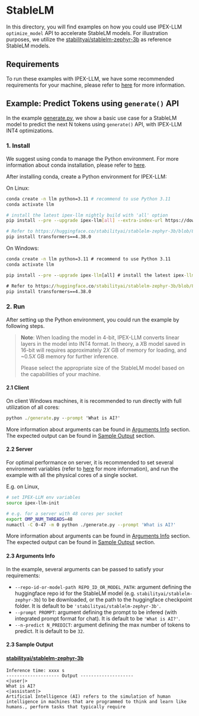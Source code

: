 # StableLM
In this directory, you will find examples on how you could use IPEX-LLM `optimize_model` API to accelerate StableLM models. For illustration purposes, we utilize the [stabilityai/stablelm-zephyr-3b](https://huggingface.co/stabilityai/stablelm-zephyr-3b) as reference StableLM models.

## Requirements
To run these examples with IPEX-LLM, we have some recommended requirements for your machine, please refer to [here](../README.md#recommended-requirements) for more information.

## Example: Predict Tokens using `generate()` API
In the example [generate.py](./generate.py), we show a basic use case for a StableLM model to predict the next N tokens using `generate()` API, with IPEX-LLM INT4 optimizations.
### 1. Install
We suggest using conda to manage the Python environment. For more information about conda installation, please refer to [here](https://docs.conda.io/en/latest/miniconda.html#).

After installing conda, create a Python environment for IPEX-LLM:

On Linux:

```bash
conda create -n llm python=3.11 # recommend to use Python 3.11
conda activate llm

# install the latest ipex-llm nightly build with 'all' option
pip install --pre --upgrade ipex-llm[all] --extra-index-url https://download.pytorch.org/whl/cpu

# Refer to https://huggingface.co/stabilityai/stablelm-zephyr-3b/blob/8b471c751c0e78cb46cf9f47738dd0eb45392071/config.json#L21, please make sure you are using a stable version of Transformers, 4.38.0 or newer.
pip install transformers==4.38.0
```

On Windows:

```cmd
conda create -n llm python=3.11 # recommend to use Python 3.11
conda activate llm

pip install --pre --upgrade ipex-llm[all] # install the latest ipex-llm nightly build with 'all' option

# Refer to https://huggingface.co/stabilityai/stablelm-zephyr-3b/blob/8b471c751c0e78cb46cf9f47738dd0eb45392071/config.json#L21, please make sure you are using a stable version of Transformers, 4.38.0 or newer.
pip install transformers==4.38.0
```

### 2. Run
After setting up the Python environment, you could run the example by following steps.

> **Note**: When loading the model in 4-bit, IPEX-LLM converts linear layers in the model into INT4 format. In theory, a *X*B model saved in 16-bit will requires approximately 2*X* GB of memory for loading, and ~0.5*X* GB memory for further inference.
>
> Please select the appropriate size of the StableLM model based on the capabilities of your machine.

#### 2.1 Client
On client Windows machines, it is recommended to run directly with full utilization of all cores:
```cmd
python ./generate.py --prompt 'What is AI?'
```
More information about arguments can be found in [Arguments Info](#23-arguments-info) section. The expected output can be found in [Sample Output](#24-sample-output) section.

#### 2.2 Server
For optimal performance on server, it is recommended to set several environment variables (refer to [here](../README.md#best-known-configuration-on-linux) for more information), and run the example with all the physical cores of a single socket.

E.g. on Linux,
```bash
# set IPEX-LLM env variables
source ipex-llm-init

# e.g. for a server with 48 cores per socket
export OMP_NUM_THREADS=48
numactl -C 0-47 -m 0 python ./generate.py --prompt 'What is AI?'
```
More information about arguments can be found in [Arguments Info](#23-arguments-info) section. The expected output can be found in [Sample Output](#24-sample-output) section.

#### 2.3 Arguments Info
In the example, several arguments can be passed to satisfy your requirements:

- `--repo-id-or-model-path REPO_ID_OR_MODEL_PATH`: argument defining the huggingface repo id for the StableLM model (e.g. `stabilityai/stablelm-zephyr-3b`) to be downloaded, or the path to the huggingface checkpoint folder. It is default to be `'stabilityai/stablelm-zephyr-3b'`.
- `--prompt PROMPT`: argument defining the prompt to be infered (with integrated prompt format for chat). It is default to be `'What is AI?'`.
- `--n-predict N_PREDICT`: argument defining the max number of tokens to predict. It is default to be `32`.

#### 2.3 Sample Output
#### [stabilityai/stablelm-zephyr-3b](https://huggingface.co/stabilityai/stablelm-zephyr-3b)
```log
Inference time: xxxx s
-------------------- Output --------------------
<|user|>
What is AI?
<|assistant|>
Artificial Intelligence (AI) refers to the simulation of human intelligence in machines that are programmed to think and learn like humans., perform tasks that typically require
```
